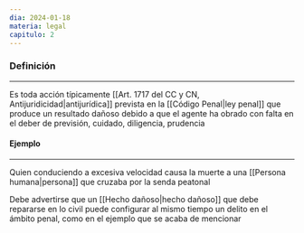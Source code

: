 ```yaml
---
dia: 2024-01-18
materia: legal
capitulo: 2
---
```

### Definición
---
Es toda acción típicamente [[Art. 1717 del CC y CN, Antijuridicidad|antijurídica]] prevista en la [[Código Penal|ley penal]] que produce un resultado dañoso debido a que el agente ha obrado con falta en el deber de previsión, cuidado, diligencia, prudencia

#### Ejemplo
---
Quien conduciendo a excesiva velocidad causa la muerte a una [[Persona humana|persona]] que cruzaba por la senda peatonal

Debe advertirse que un [[Hecho dañoso|hecho dañoso]] que debe repararse en lo civil puede configurar al mismo tiempo un delito en el ámbito penal, como en el ejemplo que se acaba de mencionar